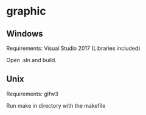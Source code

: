 # graphic

## Windows
Requirements: Visual Studio 2017 (Libraries included)

Open .sln and build.

## Unix
Requirements: glfw3

Run make in directory with the makefile
